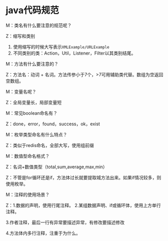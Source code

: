 # java代码规范   

M：类名有什么要注意的规范呢？

Z：缩写和类别

1. 使用缩写的时候大写表示``XMLExample/URLExample``   
2. 不同类别的类：Action，Util，Listener，Filter以其类别结尾。

M：方法有什么要注意的？

Z：方法名：动词 + 名词。方法传参小于7个，>7可用辅助类代替。数组为空返回空数组。

M：变量名呢？

Z：全局变量长，局部变量短  

M：常见boolean命名有？

Z：done，error，found，success，ok，exist   

M：枚举类型命名有什么特点？

Z：类似于redis命名，全部大写，使用组前缀  

M：数值型命名格式？

Z：名词+数值类型（total,sum,average,max,min）   

Z：不管是for循环还是if，方法体过长就要提取城方法出来。如果if情况较多，则使用枚举。  

M：注释的使用场景？

Z：1.数据的声明，使用行尾注释。  2.某组数据声明、if或循环体，使用上方单行注释。

3.作者注释，最后一行有异常要描述异常，有修改要描述修改   

4.方法体内多行注释，注重于为什么。


